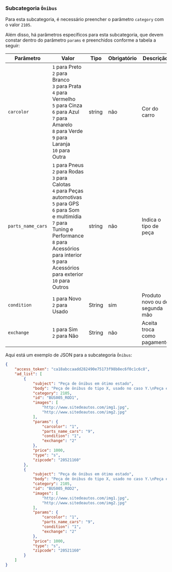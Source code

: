 ### Subcategoria `Ônibus`

Para esta subcategoria, é necessário preencher o parâmetro `category` com o valor `2105`.

Além disso, há parâmetros específicos para esta subcategoria, que devem constar dentro do parâmetro `params` e preenchidos conforme a tabela a seguir:

| Parâmetro | Valor | Tipo | Obrigatório | Descrição  |
|------------------|-----------------------------------------------------------------------------------------------------------------------------------------------------------------------------------------------------------------|--------|-------------|------------------------------------------------|
| `carcolor` | `1` para Preto<br>`2` para Branco<br>`3` para Prata<br>`4` para Vermelho<br>`5` para Cinza<br>`6` para Azul<br>`7` para Amarelo<br>`8` para Verde<br>`9` para Laranja<br>`10` para Outra | string | não | Cor do carro |
| `parts_name_cars` | `1` para Pneus<br>`2` para Rodas<br>`3` para Calotas<br>`4` para Peças automotivas<br>`5` para GPS<br>`6` para Som e multimídia<br>`7` para Tuning e Performance<br>`8` para Acessórios para interior<br>`9` para Acessórios para exterior<br>`10` para Outros | string | não | Indica o tipo de peça |
| `condition` | `1` para Novo<br>`2` para Usado | String | sim | Produto novo ou de segunda mão  |
| `exchange` | `1` para Sim<br>`2` para Não | String | não | Aceita troca como pagamento |

Aqui está um exemplo de JSON para a subcategoria `Ônibus`:

```json
{
    "access_token": "ca18abccaadd282490e75173f98b8ec6f0c1c6c8",
    "ad_list": [
        {
            "subject": "Peça de ônibus em ótimo estado",
            "body": "Peça de ônibus do tipo X, usado no caso Y.\nPeça em excelente estado, com características X, Y e Z.",
            "category": 2105,
            "id": "BUS005_ROD1",
            "images": [
                "http://www.sitedeautos.com/img1.jpg",
                "http://www.sitedeautos.com/img2.jpg"
            ],
            "params": {
                "carcolor": "1",
                "parts_name_cars": "9",
                "condition": "1",
                "exchange": "2"
            },
            "price": 1000,
            "type": "s",
            "zipcode": "20521160"
        },
        {
            "subject": "Peça de ônibus em ótimo estado",
            "body": "Peça de ônibus do tipo X, usado no caso Y.\nPeça em excelente estado, com características X, Y e Z.",
            "category": 2105,
            "id": "BUS005_ROD2",
            "images": [
                "http://www.sitedeautos.com/img1.jpg",
                "http://www.sitedeautos.com/img2.jpg"
            ],
            "params": {
                "carcolor": "1",
                "parts_name_cars": "9",
                "condition": "1",
                "exchange": "2"
            },
            "price": 1000,
            "type": "s",
            "zipcode": "20521160"
        }
    ]
}
```
